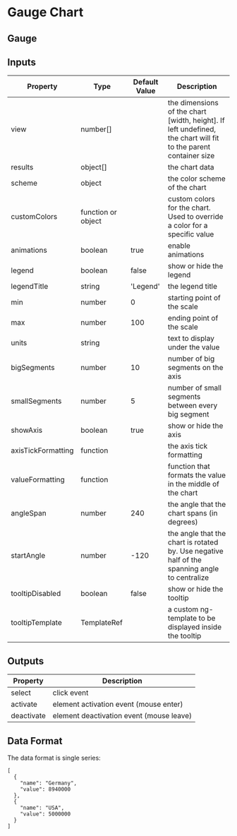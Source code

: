 # Gauge Chart

## Gauge

## Inputs

| Property | Type | Default Value | Description |
| --- | --- | --- | --- |
| view | number\[\] |  | the dimensions of the chart \[width, height\]. If left undefined, the chart will fit to the parent container size |
| results | object\[\] |  | the chart data |
| scheme | object |  | the color scheme of the chart |
| customColors | function or object |  | custom colors for the chart. Used to override a color for a specific value |
| animations | boolean | true | enable animations |
| legend | boolean | false | show or hide the legend |
| legendTitle | string | 'Legend' | the legend title |
| min | number | 0 | starting point of the scale |
| max | number | 100 | ending point of the scale |
| units | string |  | text to display under the value |
| bigSegments | number | 10 | number of big segments on the axis |
| smallSegments | number | 5 | number of small segments between every big segment |
| showAxis | boolean | true | show or hide the axis |
| axisTickFormatting | function |  | the axis tick formatting |
| valueFormatting | function |  | function that formats the value in the middle of the chart |
| angleSpan | number | 240 | the angle that the chart spans \(in degrees\) |
| startAngle | number | -120 | the angle that the chart is rotated by. Use negative half of the spanning angle to centralize |
| tooltipDisabled | boolean | false | show or hide the tooltip |
| tooltipTemplate | TemplateRef |  | a custom ng-template to be displayed inside the tooltip |

## Outputs

| Property | Description |
| --- | --- |
| select | click event |
| activate | element activation event \(mouse enter\) |
| deactivate | element deactivation event \(mouse leave\) |

## Data Format

The data format is single series:

```text
[
  {
    "name": "Germany",
    "value": 8940000
  },
  {
    "name": "USA",
    "value": 5000000
  }
]
```

